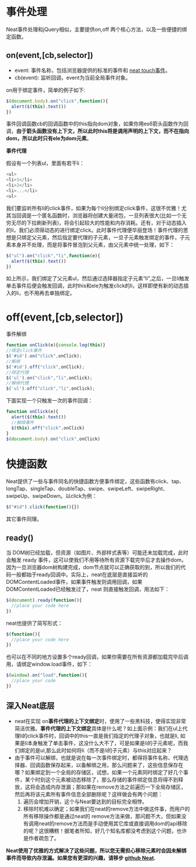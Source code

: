 # 事件处理

Neat事件处理和jQuery相似，主要提供on,off 两个核心方法，以及一些便捷的绑定函数。
## on(event,[cb,selector])

- event: 事件名称，包括浏览器提供的标准的事件和 [neat touch事件](#neat-touch)。
- cb(event): 监听回调，event为当前全局事件对象。

on用于绑定事件，简单的例子如下:
```javascript
$(document.body).on("click",function(){
  alert($(this).text())
})
```

事件回调函数cb的回调函数中的this指向dom对象，如果你用es6箭头函数作为回调，**由于箭头函数没有上下文，所以此时this将是调用声明的上下文，而不在指向dom，所以此时只有ele为dom元素**。



**事件代理**

假设有一个列表ul，里面有若干li：

```javascript
<ul>
<li>1</li>
<li>2</li>
<li>...</li>
<ul>
```
我们要监听所有li的click事件，如果为每个li分别绑定click事件，这很不优雅！尤其当回调是一个匿名函数时，浏览器将创建大量闭包，一旦列表很大(比如一个无穷无尽的下拉刷新列表)，将会引起较大的性能和内存消耗。还有，对于动态插入的li，我们必须得动态的进行绑定click。此时事件代理便华丽登场！事件代理的思想是只绑定父元素，然后指定要代理的子元素，一旦子元素触发绑定的事件，子元素本身并不处理，而是将事件冒泡到父元素，由父元素中统一处理，如下：

```javascript
$("ul").on("click","li",function(e){
  alert($(this).text())
})
```
如上所示，我们绑定了父元素ul，然后通过选择器指定子元素“li”,之后，一旦li触发单击事件后便会触发回调，此时this和ele为触发click的li，这样即使有新的动态插入的li，也不用再去单独绑定。
# off(event,[cb,selector])
事件解绑
```javascript
function onClick(e){console.log(this)}
//绑定click事件
$('#id').on("click",onClick);
//解绑
$('#id').off("click",onClick);
//绑定代理
$('ul').on("click","li",onClick);
//解绑代理
$('ul').off("click","li",onClick);
```
下面实现一个只触发一次的事件回调：
```javascript
function onClick(e){
  alert($(this).text())
  //解绑事件
  $(this).off("click",onClick)
}
$(document.body).on("click",onClick)
```
# 快捷函数
Neat提供了一些与事件同名的快捷函数方便事件绑定，这些函数有click、tap、longTap、singleTap、doubleTap、swipe、swipeLeft、swipeRight、swipeUp、swipeDown。以click为例：
```javascript
$("#id").click(function(){})
```
其它事件同理。
## ready()
当 DOM树已经加载，但资源（如图片、外部样式表等）可能还未加载完成，此时会触发 ready 事件，这可以使我们不用等待所有资源下载完毕后才去操作dom，因为一旦浏览器dom树构建完成，dom节点就可以正确获取的到，所以我们的代码一般都始于ready回调中。实际上，neat在底层是直接监听的DOMContentLoaded事件，如果事件触发则调用回调，如果DOMContentLoaded已经触发过了，neat 则直接触发回调，用法如下：
```javascript
$(document).ready(function(){
  //place your code here
})
```
neat也提供了简写形式：
```javascript
$(function(){
  //place your code here
})
```
也可以在不同的地方设置多个ready回调，如果你需要在所有资源都加载完毕后调用，请绑定window.load事件，如下：
```javascript
$(window).on("load",function(){
  //place your code
})
```
## 深入Neat底层
- neat在实现 on**事件代理的上下文绑定**时，使用了一些黑科技，使得实现非常简洁优雅。**事件代理的上下文绑定**具体是什么呢？如上面示例：我们在ul上代理li的click事件时，回调中的this一直是我们指定的代理子对象，也就是li, 如果是li本身触发了单击事件，这没什么大不了，可是如果是li的子元素呢，而我们绑定的是ul,那么此时如何将li（而不是li的子元素）与this对应起来？
- 由于事件可以解绑，也就是说在每一次事件绑定时，都得将事件名称、代理选择器、回调函数保存起来，以备解绑之用，那么问题来了，这些信息保存在哪？如果绑定到一个全局的存储区，试想，如果一个元素同时绑定了好几个事件，某个时刻这个元素被动态移除了，那么存储的事件绑定信息将得不到释放，这将会造成内存泄漏；那如果在remove方法之前遍历一下全局存储区，然后再将该元素所有事件信息全部删除呢？这样做会有两个问题：
  1. 遍历会增加开销，这个与Neat要达到的目标完全相悖。
  2. 移除时机难以确定；如果我们在neat的remove方法中做这件事，而用户的所有移除操作都是通过neat的 remove方法来做，那问题不大，但如果没有调用neat的remove方法而是手动使用其它库或直接调用dom的api移除的呢？这很糟糕！据笔者所知，好几个知名库都没考虑到这个问题，也许是作者疏忽了。

**Neat使用了优雅的方式解决了这些问题，所以您无需担心移除元素时会因未解绑事件而导致内存泄漏。如果您有更深的兴趣，请移步 [github Neat](https://github.com/wendux/Neat).**